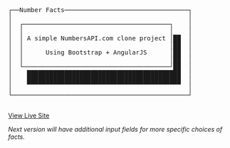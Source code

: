 <pre>
┌──Number Facts─────────────────────────────────┐
│                                               │
│  ┌───────────────────────────────────────┐    │
│  │                                       │    │
│  │ A simple NumbersAPI.com clone project │██  │
│  │                                       │██  │
│  │      Using Bootstrap + AngularJS      │██  │
│  │                                       │██  │
│  └───────────────────────────────────────┘██  │
│    █████████████████████████████████████████  │
│    █████████████████████████████████████████  │
│                                               │
└───────────────────────────────────────────────┘

</pre>

[View Live Site](http://odran037.io/projects/numberFacts/)

*Next version will have additional input fields for more specific choices of facts.*
